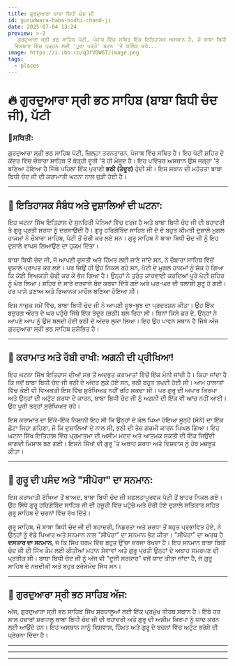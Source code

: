 ```yaml
---
title: ਗੁਰਦੁਆਰਾ ਬਾਬਾ ਬਿਧੀ ਚੰਦ ਜੀ
id: gurudwara-baba-bidhi-chand-ji
date: 2025-07-04 13:24
preview: >-2
   ਗੁਰਦੁਆਰਾ ਸ੍ਰੀ ਭਠ ਸਾਹਿਬ ਪੱਟੀ, ਪੰਜਾਬ ਵਿੱਚ ਸਥਿਤ ਇੱਕ ਇਤਿਹਾਸਕ ਅਸਥਾਨ ਹੈ, ਜੋ ਬਾਬਾ ਬਿਧੀ ਚੰਦ ਜੀ ਦੀ ਕਰਾਮਾਤੀ ਘਟਨਾ ਨਾਲ ਜੁੜਿਆ ਹੋਇਆ ਹੈ। ਗੁਰੂ ਹਰਿਗੋਬਿੰਦ ਸਾਹਿਬ ਜੀ ਦੇ ਚੋਰੀ ਹੋਏ ਦੁਸ਼ਾਲੇ ਵਾਪਸ ਲਿਆਉਣ ਤੋਂ ਬਾਅਦ, ਮੁਗਲ ਹਾਕਮਾਂ ਦੀ ਤਲਾਸ਼ੀ ਦੌਰਾਨ ਬਾਬਾ ਬਿਧੀ ਚੰਦ ਜੀ ਨੇ ਆਪਣੀ ਜਾਨ ਬਚਾਉਣ ਲਈ ਇੱਕ ਬਲਦੀ ਹੋਈ ਭਠੀ (ਤੰਦੂਰ) ਵਿੱਚ ਸ਼ਰਨ ਲਈ ਸੀ। ਹੈਰਾਨੀਜਨਕ ਤੌਰ 'ਤੇ, ਗੁਰੂ ਦੀ ਕਿਰਪਾ ਨਾਲ ਉਹਨਾਂ ਨੂੰ ਅੱਗ ਦੀ ਕੋਈ ਆਂਚ ਨਹੀਂ ਆਈ, ਸਿਵਾਏ ਉਹਨਾਂ ਦੇ ਨਾਲ ਪਏ ਸੋਨੇ ਦੇ ਗਹਿਣੇ ਦੇ ਜੋ ਪਿਘਲ ਗਿਆ ਸੀ। ਇਹ ਘਟਨਾ ਬਾਬਾ ਬਿਧੀ ਚੰਦ ਜੀ ਦੀ ਅਥਾਹ ਸ਼ਰਧਾ ਅਤੇ ਗੁਰੂ ਦੀ ਅਸੀਮ ਸ਼ਕਤੀ ਦਾ ਪ੍ਰਤੀਕ ਹੈ, ਜਿਸ ਤੋਂ ਬਾਅਦ ਗੁਰੂ ਸਾਹਿਬ ਨੇ ਉਹਨਾਂ ਨੂੰ "ਸੀਪੋਰਾ" (ਦਸਤਾਰ ਦਾ ਸਨਮਾਨ) ਭੇਟ ਕੀਤਾ। ਅੱਜ ਇਹ ਸਥਾਨ ਸ਼ਰਧਾਲੂਆਂ ਲਈ ਵਿਸ਼ਵਾਸ ਅਤੇ ਪ੍ਰੇਰਨਾ ਦਾ ਕੇਂਦਰ ਹੈ।\
  ਵਿਸਥਾਰ ਵਿੱਚ ਪੜ੍ਹਨ ਲਈ 'ਪੂਰਾ ਪੜ੍ਹੋ' ਬਟਨ 'ਤੇ ਕਲਿੱਕ ਕਰੋ...
image: https://i.ibb.co/q3fVDW6T/image.png
tags:
  - places
---
```

# 🔥 ਗੁਰਦੁਆਰਾ ਸ੍ਰੀ ਭਠ ਸਾਹਿਬ (ਬਾਬਾ ਬਿਧੀ ਚੰਦ ਜੀ), ਪੱਟੀ

### 📍ਸਥਿਤੀ:

ਗੁਰਦੁਆਰਾ ਸ੍ਰੀ ਭਠ ਸਾਹਿਬ ਪੱਟੀ, ਜ਼ਿਲ੍ਹਾ ਤਰਨਤਾਰਨ, ਪੰਜਾਬ ਵਿੱਚ ਸਥਿਤ ਹੈ। ਇਹ ਪੱਟੀ ਸ਼ਹਿਰ ਦੇ ਕੇਂਦਰ ਵਿੱਚ ਚੌਬਾਰਾ ਸਾਹਿਬ ਤੋਂ ਥੋੜ੍ਹੀ ਦੂਰੀ 'ਤੇ ਹੀ ਮੌਜੂਦ ਹੈ। ਇਹ ਪਵਿੱਤਰ ਅਸਥਾਨ ਉਸ ਜਗ੍ਹਾ 'ਤੇ ਬਣਿਆ ਹੋਇਆ ਹੈ ਜਿੱਥੇ ਪਹਿਲਾਂ ਇੱਕ ਪੁਰਾਣੀ **ਭਠੀ (ਤੰਦੂਰ)** ਹੁੰਦੀ ਸੀ। ਇਸ ਸਥਾਨ ਦੀ ਮਹੱਤਤਾ ਬਾਬਾ ਬਿਧੀ ਚੰਦ ਜੀ ਦੀ ਕਰਾਮਾਤੀ ਘਟਨਾ ਨਾਲ ਜੁੜੀ ਹੋਈ ਹੈ।

- - -

## **📜 ਇਤਿਹਾਸਕ ਸੰਬੰਧ ਅਤੇ ਦੁਸ਼ਾਲਿਆਂ ਦੀ ਘਟਨਾ:**

 ਇਹ ਘਟਨਾ ਸਿੱਖ ਇਤਿਹਾਸ ਦੇ ਸੁਨਹਿਰੀ ਪੰਨਿਆਂ ਵਿੱਚ ਦਰਜ ਹੈ ਅਤੇ ਬਾਬਾ ਬਿਧੀ ਚੰਦ ਜੀ ਦੀ ਬਹਾਦਰੀ ਤੇ ਗੁਰੂ ਪ੍ਰਤੀ ਸ਼ਰਧਾ ਨੂੰ ਦਰਸਾਉਂਦੀ ਹੈ। ਗੁਰੂ ਹਰਿਗੋਬਿੰਦ ਸਾਹਿਬ ਜੀ ਦੇ ਦੋ ਬਹੁਤ ਕੀਮਤੀ ਦੁਸ਼ਾਲੇ ਮੁਗਲ ਹਾਕਮਾਂ ਨੇ ਚੌਬਾਰਾ ਸਾਹਿਬ, ਪੱਟੀ ਤੋਂ ਚੋਰੀ ਕਰ ਲਏ ਸਨ। ਗੁਰੂ ਸਾਹਿਬ ਨੇ ਬਾਬਾ ਬਿਧੀ ਚੰਦ ਜੀ ਨੂੰ ਇਹ ਦੁਸ਼ਾਲੇ ਵਾਪਸ ਲਿਆਉਣ ਦਾ ਹੁਕਮ ਦਿੱਤਾ।

ਬਾਬਾ ਬਿਧੀ ਚੰਦ ਜੀ, ਜੋ ਆਪਣੀ ਚੁਸਤੀ ਅਤੇ ਹਿੰਮਤ ਲਈ ਜਾਣੇ ਜਾਂਦੇ ਸਨ, ਨੇ ਚੌਬਾਰਾ ਸਾਹਿਬ ਵਿੱਚੋਂ ਦੁਸ਼ਾਲੇ ਪ੍ਰਾਪਤ ਕਰ ਲਏ। ਪਰ ਜਿਉਂ ਹੀ ਉਹ ਨਿਕਲ ਰਹੇ ਸਨ, ਪੱਟੀ ਦੇ ਮੁਗਲ ਹਾਕਮਾਂ ਨੂੰ ਸ਼ੱਕ ਹੋ ਗਿਆ ਕਿ ਕੋਈ ਵਿਅਕਤੀ ਚੋਰੀ ਕਰ ਕੇ ਭੱਜ ਗਿਆ ਹੈ। ਉਨ੍ਹਾਂ ਨੇ ਤੁਰੰਤ ਕਾਰਵਾਈ ਕਰਦਿਆਂ ਪੂਰੇ ਪੱਟੀ ਸ਼ਹਿਰ ਨੂੰ ਘੇਰ ਲਿਆ। ਸ਼ਹਿਰ ਦੇ ਸਾਰੇ ਦਰਵਾਜ਼ੇ ਬੰਦ ਕਰਵਾ ਦਿੱਤੇ ਗਏ ਅਤੇ ਘਰ-ਘਰ ਦੀ ਤਲਾਸ਼ੀ ਸ਼ੁਰੂ ਹੋ ਗਈ। ਹਰ ਪਾਸੇ ਤਣਾਅ ਅਤੇ ਭਿਆਨਕ ਮਾਹੌਲ ਬਣਿਆ ਹੋਇਆ ਸੀ।

ਇਸ ਨਾਜ਼ੁਕ ਸਮੇਂ ਵਿੱਚ, ਬਾਬਾ ਬਿਧੀ ਚੰਦ ਜੀ ਨੇ ਆਪਣੀ ਸੂਝ-ਬੂਝ ਦਾ ਪ੍ਰਦਰਸ਼ਨ ਕੀਤਾ। ਉਹ ਇੱਕ ਬਜ਼ੁਰਗ ਔਰਤ ਦੇ ਘਰ ਪਹੁੰਚੇ ਜਿੱਥੇ ਇੱਕ ਤੰਦੂਰ (ਭਠੀ) ਬਲ ਰਿਹਾ ਸੀ। ਬਿਨਾਂ ਕਿਸੇ ਡਰ ਦੇ, ਉਨ੍ਹਾਂ ਨੇ ਆਪਣੇ ਆਪ ਨੂੰ ਉਸ ਬਲਦੀ ਹੋਈ ਭਠੀ ਦੇ ਅੰਦਰ ਲੁਕਾ ਲਿਆ। ਇਹ ਉਹ ਪਾਵਨ ਸਥਾਨ ਹੈ ਜਿੱਥੇ ਅੱਜ ਗੁਰਦੁਆਰਾ ਸ੍ਰੀ ਭਠ ਸਾਹਿਬ ਸੁਸ਼ੋਭਿਤ ਹੈ।

- - -

## 🌟 **ਕਰਾਮਾਤ ਅਤੇ ਰੱਬੀ ਰਾਖੀ: ਅਗਨੀ ਦੀ ਪ੍ਰੀਖਿਆ!** 

ਇਹ ਘਟਨਾ ਸਿੱਖ ਇਤਿਹਾਸ ਦੀਆਂ ਸਭ ਤੋਂ ਅਦਭੁਤ ਕਰਾਮਾਤਾਂ ਵਿੱਚੋਂ ਇੱਕ ਮੰਨੀ ਜਾਂਦੀ ਹੈ। ਕਿਹਾ ਜਾਂਦਾ ਹੈ ਕਿ ਜਦੋਂ ਬਾਬਾ ਬਿਧੀ ਚੰਦ ਜੀ ਭਠੀ ਦੇ ਅੰਦਰ ਲੁਕੇ ਹੋਏ ਸਨ, ਭਠੀ ਬਹੁਤ ਤਪਦੀ ਹੋਈ ਸੀ। ਆਮ ਹਾਲਾਤਾਂ ਵਿੱਚ ਕੋਈ ਵੀ ਵਿਅਕਤੀ ਇਸ ਵਿੱਚ ਸੁਰੱਖਿਅਤ ਨਹੀਂ ਰਹਿ ਸਕਦਾ ਸੀ। ਪਰ ਗੁਰੂ ਦੀ ਅਪਾਰ ਕਿਰਪਾ ਅਤੇ ਉਨ੍ਹਾਂ ਦੀ ਅਟੁੱਟ ਸ਼ਰਧਾ ਦੇ ਕਾਰਨ, ਬਾਬਾ ਬਿਧੀ ਚੰਦ ਜੀ ਨੂੰ ਅਗਨੀ ਦੀ ਇੱਕ ਵੀ ਆਂਚ ਨਹੀਂ ਆਈ। ਉਹ ਪੂਰੀ ਤਰ੍ਹਾਂ ਸੁਰੱਖਿਅਤ ਰਹੇ।

ਇਸ ਕਰਾਮਾਤ ਦਾ ਇੱਕੋ-ਇੱਕ ਨਿਸ਼ਾਨੀ ਇਹ ਸੀ ਕਿ ਉਨ੍ਹਾਂ ਦੇ ਕੋਲ ਪਿਆ ਹੋਇਆ ਸੂਨ੍ਹੇ (ਸੋਨੇ) ਦਾ ਇੱਕ ਛੋਟਾ ਜਿਹਾ ਗਹਿਣਾ, ਜੋ ਕਿ ਦੁਸ਼ਾਲਿਆਂ ਦੇ ਨਾਲ ਸੀ, ਭਠੀ ਦੀ ਤੇਜ਼ ਗਰਮੀ ਕਾਰਨ ਪਿਘਲ ਗਿਆ। ਇਹ ਘਟਨਾ ਸਿੱਖ ਇਤਿਹਾਸ ਵਿੱਚ ਪ੍ਰਮਾਤਮਾ ਦੀ ਅਸੀਮ ਮਦਦ ਅਤੇ ਆਤਮਕ ਸ਼ਕਤੀ ਦੀ ਇੱਕ ਜਿਉਂਦੀ ਜਾਗਦੀ ਮਿਸਾਲ ਬਣ ਗਈ। ਇਸਨੇ ਸਿੱਖਾਂ ਦੀ ਗੁਰੂ 'ਤੇ ਅਥਾਹ ਸ਼ਰਧਾ ਅਤੇ ਵਿਸ਼ਵਾਸ ਨੂੰ ਹੋਰ ਮਜ਼ਬੂਤ ਕੀਤਾ।

- - -

## 🏅 **ਗੁਰੂ ਦੀ ਪਸੰਦ ਅਤੇ "ਸੀਪੋਰਾ" ਦਾ ਸਨਮਾਨ:** 

ਇਸ ਕਰਾਮਾਤੀ ਰੱਖਿਆ ਤੋਂ ਬਾਅਦ, ਬਾਬਾ ਬਿਧੀ ਚੰਦ ਜੀ ਸਫਲਤਾਪੂਰਵਕ ਪੱਟੀ ਤੋਂ ਬਾਹਰ ਨਿਕਲ ਗਏ। ਉਹ ਸਿੱਧੇ ਗੁਰੂ ਹਰਿਗੋਬਿੰਦ ਸਾਹਿਬ ਜੀ ਦੀ ਹਜ਼ੂਰੀ ਵਿੱਚ ਪਹੁੰਚੇ ਅਤੇ ਚੋਰੀ ਹੋਏ ਦੁਸ਼ਾਲੇ ਸਤਿਕਾਰ ਸਹਿਤ ਗੁਰੂ ਸਾਹਿਬ ਦੇ ਚਰਨਾਂ ਵਿੱਚ ਰੱਖ ਦਿੱਤੇ।

ਗੁਰੂ ਸਾਹਿਬ, ਜੋ ਬਾਬਾ ਬਿਧੀ ਚੰਦ ਜੀ ਦੀ ਬਹਾਦਰੀ, ਨਿਡਰਤਾ ਅਤੇ ਸ਼ਰਧਾ ਤੋਂ ਬਹੁਤ ਪ੍ਰਭਾਵਿਤ ਹੋਏ, ਨੇ ਉਨ੍ਹਾਂ ਨੂੰ ਵੱਡੇ ਪਿਆਰ ਅਤੇ ਸਨਮਾਨ ਨਾਲ "ਸੀਪੋਰਾ" ਦਾ ਸਨਮਾਨ ਭੇਟ ਕੀਤਾ। "ਸੀਪੋਰਾ" ਦਾ ਅਰਥ ਹੈ **ਦਸਤਾਰ ਦਾ ਸਨਮਾਨ**, ਜੋ ਕਿ ਸਿੱਖ ਧਰਮ ਵਿੱਚ ਬਹੁਤ ਉੱਚਾ ਦਰਜਾ ਰੱਖਦਾ ਹੈ। ਇਹ ਸਨਮਾਨ ਬਾਬਾ ਬਿਧੀ ਚੰਦ ਜੀ ਦੀ ਸਿੱਖ ਕੌਮ ਲਈ ਕੀਤੀਆਂ ਮਹਾਨ ਸੇਵਾਵਾਂ ਅਤੇ ਗੁਰੂ ਪ੍ਰਤੀ ਉਨ੍ਹਾਂ ਦੇ ਅਥਾਹ ਸਮਰਪਣ ਦੀ ਪ੍ਰਤੀਕ ਸੀ। ਬਾਬਾ ਬਿਧੀ ਚੰਦ ਜੀ ਨੂੰ ਅੱਜ ਵੀ "ਦੂਜੀ ਸਰਕਾਰ" ਵਜੋਂ ਯਾਦ ਕੀਤਾ ਜਾਂਦਾ ਹੈ, ਜੋ ਗੁਰੂ ਸਾਹਿਬ ਦੇ ਨਜ਼ਦੀਕੀ ਅਤੇ ਬਹੁਤ ਭਰੋਸੇਮੰਦ ਸਿੱਖ ਸਨ।

- - -

## 🙏 **ਗੁਰਦੁਆਰਾ ਸ੍ਰੀ ਭਠ ਸਾਹਿਬ ਅੱਜ:** 

ਅੱਜ, ਗੁਰਦੁਆਰਾ ਸ੍ਰੀ ਭਠ ਸਾਹਿਬ ਸਿੱਖ ਸ਼ਰਧਾਲੂਆਂ ਲਈ ਇੱਕ ਪ੍ਰਮੁੱਖ ਤੀਰਥ ਸਥਾਨ ਹੈ। ਇੱਥੇ ਹਰ ਸਾਲ ਹਜ਼ਾਰਾਂ ਸ਼ਰਧਾਲੂ ਬਾਬਾ ਬਿਧੀ ਚੰਦ ਜੀ ਦੀ ਬਹਾਦਰੀ ਅਤੇ ਗੁਰੂ ਦੀ ਅਸੀਮ ਕਿਰਪਾ ਨੂੰ ਯਾਦ ਕਰਨ ਲਈ ਆਉਂਦੇ ਹਨ। ਇਹ ਅਸਥਾਨ ਸਾਨੂੰ ਵਿਸ਼ਵਾਸ, ਹਿੰਮਤ ਅਤੇ ਗੁਰੂ ਦੇ ਬਚਨਾਂ ਵਿੱਚ ਅਟੁੱਟ ਭਰੋਸੇ ਦੀ ਪ੍ਰੇਰਨਾ ਦਿੰਦਾ ਹੈ।

- - -
- - -
- - -






